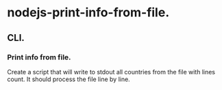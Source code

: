 # nodejs-print-info-from-file.

## CLI.

### Print info from file.

Create a script that will write to stdout all countries from the file with lines count. It should process the file line by line.